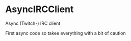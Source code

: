 # AsyncIRCClient
Async (Twitch-) IRC client

First async code so takee everything with a bit of caution
